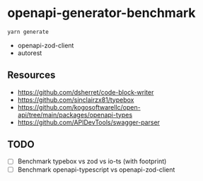 # openapi-generator-benchmark

```sh
yarn generate
```

- openapi-zod-client
- autorest

## Resources

- https://github.com/dsherret/code-block-writer
- https://github.com/sinclairzx81/typebox
- https://github.com/kogosoftwarellc/open-api/tree/main/packages/openapi-types
- https://github.com/APIDevTools/swagger-parser

## TODO

- [ ] Benchmark typebox vs zod vs io-ts (with footprint)
- [ ] Benchmark openapi-typescript vs openapi-zod-client
